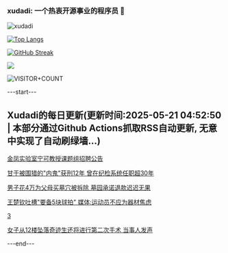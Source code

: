 ### xudadi: 一个热衷开源事业的程序员 👋

![xudadi](https://github-readme-stats-git-masterorgs-github-readme-stats-team.vercel.app/api?username=xudadi)

[![Top Langs](https://github-readme-stats.vercel.app/api/top-langs/?username=xudadi)](https://github.com/anuraghazra/github-readme-stats)

[![GitHub Streak](https://streak-stats.demolab.com?user=xudadi&locale=zh_Hans)](https://git.io/streak-stats)

![](https://raw.githubusercontent.com/xudadi/xudadi/main/assets/github-contribution-grid-snake.svg)

![VISITOR+COUNT](https://komarev.com/ghpvc/?username=xudadi&label=VISITOR+COUNT)


---start---

## Xudadi的每日更新(更新时间:2025-05-21 04:52:50 | 本部分通过Github Actions抓取RSS自动更新, 无意中实现了自动刷绿墙...)

[金凤实验室宁可教授课题组招聘公告](https://www.gongkaoleida.com/article/2409681)

[甘于被围猎的"内鬼"获刑12年 曾在纪检系统任职超30年](https://m.163.com/news/article/K018RL0R051492T3.html)

[男子花4万为父母买墓穴被拆除 墓园承诺退款迟迟无果](https://m.163.com/news/article/K012NFPF05561G0D.html)

[王楚钦吐槽"要备5块球拍" 媒体:运动员不应为器材焦虑](https://m.163.com/news/article/K0184O3H0550A0OW.html)

[3](https://m.163.com/touch/news/sub/domestic)

[女子从12楼坠落奇迹生还将进行第二次手术 当事人发声](https://m.163.com/news/article/K01CLQ0T0514TTN3.html)

---end---
